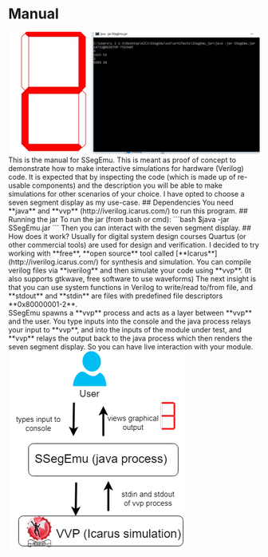 # Manual
<img src="https://github.com/ImanHosseini/SSegEmu/raw/master/scrnshot.JPG" width="750" />
This is the manual for SSegEmu. This is meant as proof of concept to demonstrate how to make interactive simulations for hardware (Verilog) code. It is expected that by inspecting the code (which is made up of re-usable components) and the description you will be able to make simulations for other scenarios of your choice. I have opted to choose a seven segment display as my use-case. 
## Dependencies
You need **java** and **vvp** (http://iverilog.icarus.com/) to run this program. 
## Running the jar
To run the jar (from bash or cmd):
```bash
$java -jar SSegEmu.jar
```
Then you can interact with the seven segment display.
## How does it work?
Usually for digital system design courses Quartus (or other commercial tools) are used for design and verification. I decided to try working with **free**, **open source** tool called [**Icarus**](http://iverilog.icarus.com/) for synthesis and simulation. You can compile verilog files via **iverilog** and then simulate your code using **vvp**. (It also supports gtkwave, free software to use waveforms) The next insight is that you can use system functions in Verilog to write/read to/from file, and **stdout** and **stdin** are files with predefined file descriptors **0x80000001-2**. <br>
SSegEmu spawns a **vvp** process and acts as a layer between **vvp** and the user. You type inputs into the console and the java process relays your input to **vvp**, and into the inputs of the module under test, and **vvp** relays the output back to the java process which then renders the seven segment display. So you can have live interaction with your module.
<img src="https://github.com/ImanHosseini/SSegEmu/raw/master/diagram.png" />



